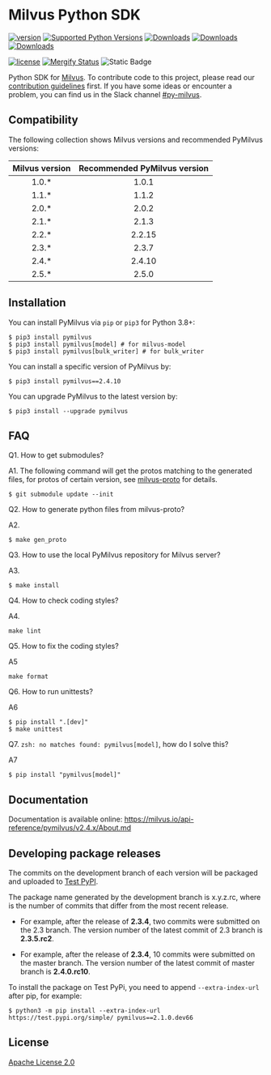 # Milvus Python SDK

[![version](https://img.shields.io/pypi/v/pymilvus.svg?color=blue)](https://pypi.org/project/pymilvus/)
[![Supported Python Versions](https://img.shields.io/pypi/pyversions/pymilvus?logo=python&logoColor=blue)](https://pypi.org/project/pymilvus/)
[![Downloads](https://static.pepy.tech/badge/pymilvus)](https://pepy.tech/project/pymilvus)
[![Downloads](https://static.pepy.tech/badge/pymilvus/month)](https://pepy.tech/project/pymilvus)
[![Downloads](https://static.pepy.tech/badge/pymilvus/week)](https://pepy.tech/project/pymilvus)

[![license](https://img.shields.io/hexpm/l/plug.svg?color=green)](https://github.com/milvus-io/pymilvus/blob/master/LICENSE)
[![Mergify Status][mergify-status]][mergify]
![Static Badge](https://img.shields.io/badge/slack-%23py--milvus-blue?style=social&logo=slack&link=https%3A%2F%2Fmilvusio.slack.com%2Farchives%2FC024XTWMT4L)

[mergify]: https://mergify.com
[mergify-status]: https://img.shields.io/endpoint.svg?url=https://api.mergify.com/v1/badges/milvus-io/pymilvus&style=flat

Python SDK for [Milvus](https://github.com/milvus-io/milvus). To contribute code to this project, please read our [contribution guidelines](https://github.com/milvus-io/milvus/blob/master/CONTRIBUTING.md) first. If you have some ideas or encounter a problem, you can find us in the Slack channel [#py-milvus](https://milvusio.slack.com/archives/C024XTWMT4L).


## Compatibility
The following collection shows Milvus versions and recommended PyMilvus versions:

|Milvus version| Recommended PyMilvus version |
|:-----:|:-----:|
| 1.0.\* | 1.0.1 |
| 1.1.\* | 1.1.2 |
| 2.0.\* | 2.0.2 |
| 2.1.\* | 2.1.3 |
| 2.2.\* | 2.2.15 |
| 2.3.\* | 2.3.7 |
| 2.4.\* | 2.4.10 |
| 2.5.\* | 2.5.0 |


## Installation

You can install PyMilvus via `pip` or `pip3` for Python 3.8+:

```shell
$ pip3 install pymilvus
$ pip3 install pymilvus[model] # for milvus-model
$ pip3 install pymilvus[bulk_writer] # for bulk_writer
```

You can install a specific version of PyMilvus by:

```shell
$ pip3 install pymilvus==2.4.10
```

You can upgrade PyMilvus to the latest version by:

```shell
$ pip3 install --upgrade pymilvus
```

## FAQ
Q1. How to get submodules?

A1. The following command will get the protos matching to the generated files, for protos of certain version, see
[milvus-proto](https://github.com/milvus-io/milvus-proto#usage) for details.
```shell
$ git submodule update --init
```

Q2. How to generate python files from milvus-proto?

A2.
```shell
$ make gen_proto
```

Q3. How to use the local PyMilvus repository for Milvus server?

A3.
```shell
$ make install
```

Q4. How to check coding styles?

A4.
```shell
make lint
```

Q5. How to fix the coding styles?

A5
```shell
make format
```

Q6. How to run unittests?

A6
```shell
$ pip install ".[dev]"
$ make unittest
```
Q7. `zsh: no matches found: pymilvus[model]`, how do I solve this?

A7
```shell
$ pip install "pymilvus[model]"
```

## Documentation

Documentation is available online: https://milvus.io/api-reference/pymilvus/v2.4.x/About.md

## Developing package releases

The commits on the development branch of each version will be packaged and uploaded to [Test PyPI](https://test.pypi.org/).

The package name generated by the development branch is x.y.z.rc<dist>, where <dist> is the number of commits that differ from the most recent release.

- For example, after the release of **2.3.4**, two commits were submitted on the 2.3 branch.
The version number of the latest commit of 2.3 branch is **2.3.5.rc2**.

- For example, after the release of **2.3.4**, 10 commits were submitted on the master branch.
The version number of the latest commit of master branch is **2.4.0.rc10**.


To install the package on Test PyPi, you need to append `--extra-index-url` after pip, for example:
```shell
$ python3 -m pip install --extra-index-url https://test.pypi.org/simple/ pymilvus==2.1.0.dev66
```


## License
[Apache License 2.0](LICENSE)
